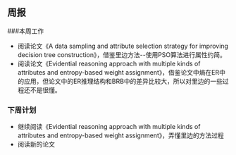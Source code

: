 ## 周报

###本周工作

- 阅读论文《A data sampling and attribute selection strategy for improving decision tree construction》，借鉴里边方法--使用PSO算法进行属性约简。
- 阅读论文《Evidential reasoning approach with multiple kinds of attributes and entropy-based weight assignment》，借鉴论文中熵在ER中的应用，但论文中的ER推理结构和BRB中的差异比较大，所以对里边的一些过程还不是很懂。

### 下周计划

- 继续阅读《Evidential reasoning approach with multiple kinds of attributes and entropy-based weight assignment》，弄懂里边的方法过程
- 阅读新的论文
